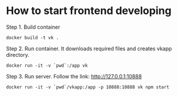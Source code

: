 # How to start frontend developing

Step 1. Build container
```
docker build -t vk .
```
Step 2. Run container. It downloads required files and creates vkapp directory.
```
docker run -it -v `pwd`:/app vk
```
Step 3. Run server. Follow the link: http://127.0.0.1:10888
```
docker run -it -v `pwd`/vkapp:/app -p 10888:10888 vk npm start
```
